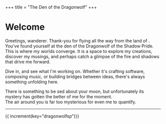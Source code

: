 +++
title = "The Den of the Dragonwolf"
+++

# Welcome

Greetings, wanderer. Thank-you for flying all the way from the <span id="weatherKeyWord"></span> land of <span id="location"></span>. You've found yourself at the den of the Dragonwolf of the Shadow Pride. This is where my worlds converge. It is a space to explore my creations, discover my musings, and perhaps catch a glimpse of the fire and shadows that drive me forward.  

Dive in, and see what I'm working on. Whether it's crafting software, composing music, or building bridges between ideas, there's always something unfolding here.  

<div id="moonFraze">
There is something to be sed about your moon, but unfortunately its mystery has gotten the better of me for the moment.
</div>
<div id="temperatureFraze">
The air around you is far too mysterious for even me  to quantify.
</div>

---

{{ increment(key="dragonwolfsp")}}
